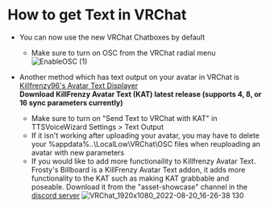 # How to get Text in VRChat
- You can now use the new VRChat Chatboxes by default <br />
    -  Make sure to turn on OSC from the VRChat radial menu <br />
![EnableOSC (1)](https://user-images.githubusercontent.com/101527472/189733533-957f6e92-ebba-4c67-b857-f1abac9d0eb3.gif)

    
  
- Another method which has text output on your avatar in VRChat is [Killfrenzy96's Avatar Text Displayer](https://github.com/killfrenzy96/KillFrenzyAvatarText/) <br />
**Download KillFrenzy Avatar Text (KAT) latest release (supports 4, 8, or 16 sync parameters currently)**
    - Make sure to turn on "Send Text to VRChat with KAT" in TTSVoiceWizard Settings > Text Output 
    - If it isn't working after uploading your avatar, you may have to delete your %appdata%..\LocalLow\VRChat\OSC files when reuploading an avatar with new parameters
    - If you would like to add more functionaility to Killfrenzy Avatar Text. Frosty's Billboard is a KillFrenzy Avatar Text addon, it adds more functionality to the KAT such as making KAT grabbable and poseable. Download it from the "asset-showcase" channel in the [discord server](https://discord.gg/YjgR9SWPnW)
    ![VRChat_1920x1080_2022-08-20_16-26-38 130](https://user-images.githubusercontent.com/101527472/185766796-7ff16a81-a00b-42f2-8340-29e85e1387fe.png)
